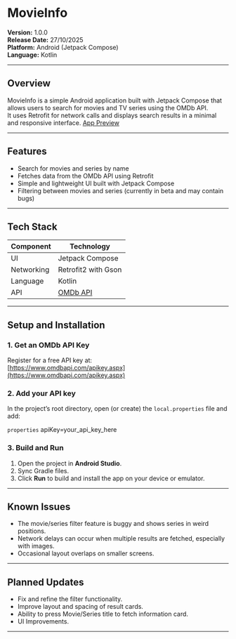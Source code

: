 # MovieInfo

**Version:** 1.0.0  
**Release Date:** 27/10/2025  
**Platform:** Android (Jetpack Compose)  
**Language:** Kotlin  

---

## Overview

MovieInfo is a simple Android application built with Jetpack Compose that allows users to search for movies and TV series using the OMDb API.  
It uses Retrofit for network calls and displays search results in a minimal and responsive interface.
[App Preview](screenshots/MovieInfo.png)

---

## Features

- Search for movies and series by name  
- Fetches data from the OMDb API using Retrofit  
- Simple and lightweight UI built with Jetpack Compose  
- Filtering between movies and series (currently in beta and may contain bugs)  

---

## Tech Stack

| Component | Technology |
|------------|-------------|
| UI | Jetpack Compose |
| Networking | Retrofit2 with Gson |
| Language | Kotlin |
| API | [OMDb API](https://www.omdbapi.com/) |

---

## Setup and Installation

### 1. Get an OMDb API Key
Register for a free API key at:  
[https://www.omdbapi.com/apikey.aspx](https://www.omdbapi.com/apikey.aspx)

### 2. Add your API key
In the project’s root directory, open (or create) the `local.properties` file and add:

```properties```
apiKey=your_api_key_here

### 3. Build and Run
1. Open the project in **Android Studio**.  
2. Sync Gradle files.  
3. Click **Run** to build and install the app on your device or emulator.

---

## Known Issues

- The movie/series filter feature is buggy and shows series in weird positions.  
- Network delays can occur when multiple results are fetched, especially with images.  
- Occasional layout overlaps on smaller screens.

---

## Planned Updates

- Fix and refine the filter functionality.  
- Improve layout and spacing of result cards.
- Ability to press Movie/Series title to fetch information card.
- UI Improvements.

---
